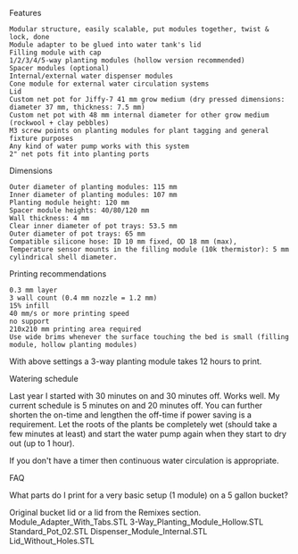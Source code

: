 Features

    Modular structure, easily scalable, put modules together, twist & lock, done
    Module adapter to be glued into water tank's lid
    Filling module with cap
    1/2/3/4/5-way planting modules (hollow version recommended)
    Spacer modules (optional)
    Internal/external water dispenser modules
    Cone module for external water circulation systems
    Lid
    Custom net pot for Jiffy-7 41 mm grow medium (dry pressed dimensions: diameter 37 mm, thickness: 7.5 mm)
    Custom net pot with 48 mm internal diameter for other grow medium (rockwool + clay pebbles)
    M3 screw points on planting modules for plant tagging and general fixture purposes
    Any kind of water pump works with this system
    2" net pots fit into planting ports

Dimensions

    Outer diameter of planting modules: 115 mm
    Inner diameter of planting modules: 107 mm
    Planting module height: 120 mm
    Spacer module heights: 40/80/120 mm
    Wall thickness: 4 mm
    Clear inner diameter of pot trays: 53.5 mm
    Outer diameter of pot trays: 65 mm
    Compatible silicone hose: ID 10 mm fixed, OD 18 mm (max),
    Temperature sensor mounts in the filling module (10k thermistor): 5 mm cylindrical shell diameter.

Printing recommendations

    0.3 mm layer
    3 wall count (0.4 mm nozzle = 1.2 mm)
    15% infill
    40 mm/s or more printing speed
    no support
    210x210 mm printing area required
    Use wide brims whenever the surface touching the bed is small (filling module, hollow planting modules)

With above settings a 3-way planting module takes 12 hours to print.

Watering schedule

Last year I started with 30 minutes on and 30 minutes off. Works well.
My current schedule is 5 minutes on and 20 minutes off.
You can further shorten the on-time and lengthen the off-time if power saving is a requirement. Let the roots of the plants be completely wet (should take a few minutes at least) and start the water pump again when they start to dry out (up to 1 hour).

If you don't have a timer then continuous water circulation is appropriate.

FAQ

What parts do I print for a very basic setup (1 module) on a 5 gallon bucket?

Original bucket lid or a lid from the Remixes section.
Module_Adapter_With_Tabs.STL
3-Way_Planting_Module_Hollow.STL
Standard_Pot_02.STL
Dispenser_Module_Internal.STL
Lid_Without_Holes.STL

